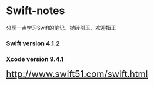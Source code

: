 # Swift-notes
分享一点学习Swift的笔记，抛砖引玉，欢迎指正</br>
<h3>Swift version 4.1.2</h3>
<h3>Xcode version 9.4.1</h3>
<a style="font-size: 24px" href="http://www.swift51.com/swift.html" target="_blank">http://www.swift51.com/swift.html</a>
